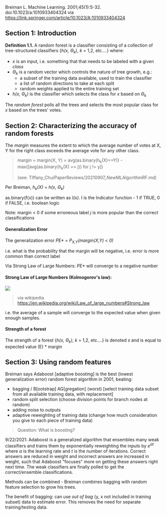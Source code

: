 Breiman L. Machine Learning. 2001;45(1):5-32. doi:10.1023/a:1010933404324 via https://link.springer.com/article/10.1023/A:1010933404324

## Section 1: Introduction

**Definition 1.1.** A random forest is a classifier consisting of a collection of tree-structured classifiers {*h(x, &Theta;<sub>k</sub>)*, *k* = 1,2, etc....} where: 
 - *x* is an input, i.e. something that that needs to be labeled with a given *class*
 - *&Theta;<sub>k</sub>* is a random vector which controls the nature of tree growth, e.g.:
    - a subset of the training data available, used to train the classifier
    - a list of random directions to take at each split
    - random weights applied to the entire training set
 - *h(x, &Theta;<sub>k</sub>)* is the classifier which selects the class for *x* based on *&Theta;<sub>k</sub>* 

The *random forest* polls all the trees and selects the most popular class for *x* based on the trees' votes.

## Section 2: Characterizing the accuracy of random forests

The *margin* measures the extent to which the average number of votes at X, Y for the right class exceeds the average vote for any other class.

> margin = margin(X, Y) = avg(as.binary(h<sub>k</sub>(X)==Y)) - max([avg(as.binary(h<sub>k</sub>(X) == j)) for j != y])
> 
> (see: Tiffany_Chu/PaperReviews/20210907_NewMLAlgorithmRF.md)

Per Breiman, *h<sub>k</sub>(X)* = *h(x, &Theta;<sub>k</sub>)*

as.binary(f(x)) can be written as *I(x)*. I is the Indicator function - 1 if TRUE, 0 if FALSE, i.e. boolean logic

Note: margin < 0 if some erroneous label *j* is more popular than the correct classifications

#### Generalization Error

The generalization error *PE\* = P<sub>X,Y</sub>(margin(X,Y) < 0)*

i.e. what is the probability that the margin will be negative, i.e. error is more common than correct label

Via Strong Law of Large Numbers: *PE\** will converge to a negative number

#### Strong Law of Large Numbers (Kolmogorov's law):
<img src="https://wikimedia.org/api/rest_v1/media/math/render/svg/ef24c64d62449cf8598043aa83f9092028924bec">

> via wikipedia https://en.wikipedia.org/wiki/Law_of_large_numbers#Strong_law

i.e. the average of a sample will converge to the expected value when given enough samples.

#### Strength of a forest

The strength of a forest {*h(x, &Theta;<sub>k</sub>)*, *k* = 1,2, etc....} is denoted *s* and is equal to expected value (E) * margin

## Section 3: Using random features

Breiman says Adaboost [adaptive boosting] is the best (lowest generalization error) random forest algorithm in 2001, beating:
- bagging / B[ootstrap] AG[gregation] (worst) [select training data subset from all available training data, with replacement]
- random split selection (choose division points for branch nodes at random)
- adding noise to outputs
- adaptive reweighting of training data (change how much consideration you give to each piece of training data) 

> Question: What is boosting?

9/22/2021: Adaboost is a generalized algorithm that ensembles many weak classifiers and trains them by exponentially reweighting the inputs by *e<sup>&alpha;t</sup>* where *&alpha;* is the learning rate and *t* is the number of iterations. Correct answers are reduced in weight and incorrect answers are increased in weight, such that Adaboost "focuses" more on getting these answers right next time. The weak classifiers are finally polled to get the correct/ensemble classifications.

Methods can be combined - Breiman combines bagging with random feature selection to grow his trees.

The benefit of bagging: can use *out of bag* (y, x not included in training subset) data to estimate error. This removes the need for separate training/testing data.


